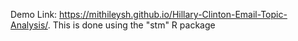 Demo Link: https://mithileysh.github.io/Hillary-Clinton-Email-Topic-Analysis/.
This is done using the "stm" R package
